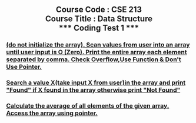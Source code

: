 <h2 align="center">
Course Code : CSE 213 <br/> 
Course Title : Data Structure <br/>
*** Coding Test 1 ***
</h2>

### [(do not initialize the array). Scan values from user into an array until user input is O (Zero). Print the entire array each element separated by comma. Check Overflow,Use Function & Don't Use Pointer.](../Coding_test_1/2.c)
### [Search a value X(take input X from user)in the array and print "Found" if X found in the array otherwise print "Not Found"](../Coding_test_1/3.c)

### [Calculate the average of all elements of the given array. Access the array using pointer.](../Coding_test_1/4.c)
